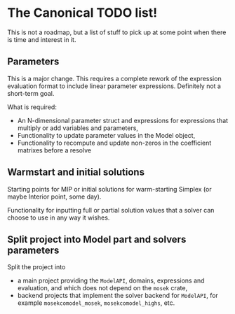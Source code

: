 
# The Canonical TODO list!

This is not a roadmap, but a list of stuff to pick up at some point when there
is time and interest in it.

## Parameters
 
This is a major change. This requires a complete rework of the expression
evaluation format to include linear parameter expressions. Definitely not a
short-term goal.

What is required:
- An N-dimensional parameter struct and expressions for expressions that multiply or add variables and parameters,
- Functionality to update parameter values in the Model object,
- Functionality to recompute and update non-zeros in the coefficient matrixes before a resolve

## Warmstart and initial solutions

Starting points for MIP or initial solutions for warm-starting Simplex (or
maybe Interior point, some day).

Functionality for inputting full or partial solution values that a solver can choose to use in any way it wishes.

## Split project into Model part and solvers parameters

Split the project into 
- a main project providing the `ModelAPI`, domains, expressions and evaluation, and which does not depend on the `mosek` crate,
- backend projects that implement the solver backend for `ModelAPI`, for example `mosekcomodel_mosek`, `mosekcomodel_highs`, etc.

